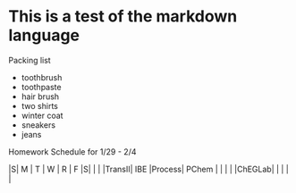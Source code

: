 # This is a test of the markdown language

Packing list
* toothbrush
* toothpaste
* hair brush
* two shirts
* winter coat
* sneakers
* jeans

Homework Schedule for 1/29 - 2/4

|S|   M   |   T   |   W   |   R   |   F   |S|
| |       |TransII|  IBE  |Process| PChem | |
| |       |ChEGLab|       |       |       | |
